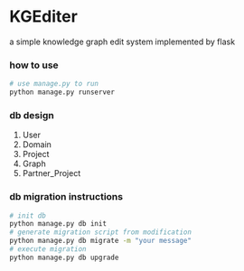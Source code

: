 # KGEditer
a simple knowledge graph edit system implemented by flask

### how to use

```bash
# use manage.py to run
python manage.py runserver
```
### db design

1. User
2. Domain
3. Project
4. Graph
5. Partner_Project

### db migration instructions

```bash
# init db
python manage.py db init
# generate migration script from modification
python manage.py db migrate -m "your message"
# execute migration
python manage.py db upgrade
```